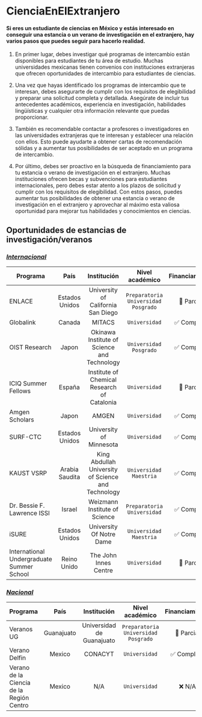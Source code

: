 # CienciaEnElExtranjero

#### Si eres un estudiante de ciencias en México y estás interesado en conseguir una estancia o un verano de investigación en el extranjero, hay varios pasos que puedes seguir para hacerlo realidad.

1. En primer lugar, debes investigar qué programas de intercambio están disponibles para estudiantes de tu área de estudio. Muchas universidades mexicanas tienen convenios con instituciones extranjeras que ofrecen oportunidades de intercambio para estudiantes de ciencias.

2. Una vez que hayas identificado los programas de intercambio que te interesan, debes asegurarte de cumplir con los requisitos de elegibilidad y preparar una solicitud completa y detallada. Asegúrate de incluir tus antecedentes académicos, experiencia en investigación, habilidades lingüísticas y cualquier otra información relevante que puedas proporcionar.

3. También es recomendable contactar a profesores o investigadores en las universidades extranjeras que te interesan y establecer una relación con ellos. Esto puede ayudarte a obtener cartas de recomendación sólidas y a aumentar tus posibilidades de ser aceptado en un programa de intercambio.

4. Por último, debes ser proactivo en la búsqueda de financiamiento para tu estancia o verano de investigación en el extranjero. Muchas instituciones ofrecen becas y subvenciones para estudiantes internacionales, pero debes estar atento a los plazos de solicitud y cumplir con los requisitos de elegibilidad.
Con estos pasos, puedes aumentar tus posibilidades de obtener una estancia o verano de investigación en el extranjero y aprovechar al máximo esta valiosa oportunidad para mejorar tus habilidades y conocimientos en ciencias.

## Oportunidades de estancias de investigación/veranos

### <u> *Internacional* </u>

| Programa      | País           | Institución        | Nivel académico    | Financiamiento | Link            |
| ------------- |:--------------:|:------------------:| :----------------: |:--------------:| --------------: |
| ENLACE        | Estados Unidos | University of California San Diego | `Preparatoria` `Universidad` `Posgrado` | :black_square_button: Parcial | [Link](http://resilientmaterials.ucsd.edu/ENLACE) |
| Globalink     | Canada         | MITACS    | `Universidad`         | :white_check_mark: Completo | [Link](https://www.mitacs.ca/en/programs/globalink) |
| OIST Research | Japon  | Okinawa Institute of Science and Technology   |  `Universidad` `Posgrado` | :white_check_mark: Completo | [Link](https://admissions.oist.jp/oist-research-internship-program-description) |
| ICIQ Summer Fellows | España | Institute of Chemical Research of Catalonia | `Universidad`  | :black_square_button: Parcial | [Link](https://careers.iciq.org/jobs/2557776-iciq-summer-fellowship-program-call-2023) |
| Amgen Scholars| Japon        | AMGEN     |  `Universidad` | :white_check_mark: Completo | [Link](https://amgenscholars.com/) |
| SURF-CTC | Estados Unidos | University of Minnesota | `Universidad`     | :white_check_mark: Completo | [Link](https://cse.umn.edu/ctc/surf) |
| KAUST VSRP | Arabia Saudita | King Abdullah University of Science and Technology | `Universidad` `Maestria` | :white_check_mark: Completo | [Link](https://vsrp.kaust.edu.sa/about-vsrp) |
| Dr. Bessie F. Lawrence ISSI | Israel | Weizmann Institute of Science |  `Preparatoria` `Universidad`  | :white_check_mark: Completo | [Link](https://davidson.weizmann.ac.il/en/programs/issi) |
| iSURE | Estados Unidos | University Of Notre Dame | `Universidad` `Maestria`  | :white_check_mark: Completo | [Link](https://ndi-sa.nd.edu/index.cfm?FuseAction=Programs.ViewProgramAngular&id=10096) |
| International Undergraduate Summer School  | Reino Unido | The John Innes Centre | `Universidad` | :black_square_button: Parcial | [Link](https://www.jic.ac.uk/training-careers/summer-schools/international-undergraduate/) |


### <u> *Nacional* </u>

| Programa      | País           | Institución        | Nivel académico    | Financiamiento | Link            |
| ------------- |:--------------:|:------------------:| :----------------: |:--------------:| --------------: |
| Veranos UG    | Guanajuato | Universidad de Guanajuato | `Preparatoria` `Universidad` `Posgrado` | :black_square_button: Parcial | [Link](http://resilientmaterials.ucsd.edu/ENLACE) |
| Verano Delfin | Mexico         | CONACYT   | `Universidad`         | :white_check_mark: Completo | [Link](https://www.programadelfin.org.mx/) |
| Verano de la Ciencia de la Región Centro | Mexico         | N/A | `Universidad` | :x: N/A | [Link](https://www.veranoregional.org/) |
